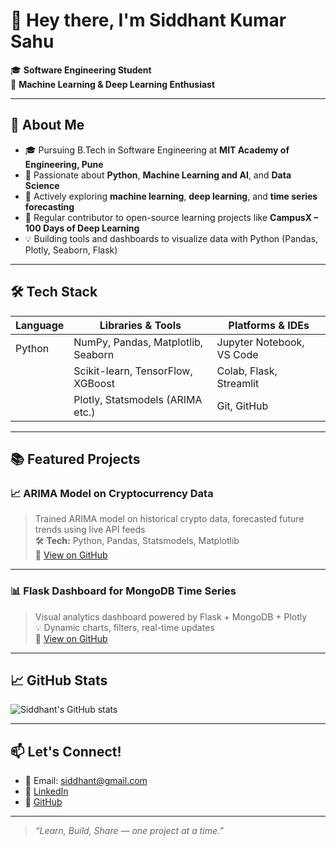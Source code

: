 # 👋 Hey there, I'm Siddhant Kumar Sahu

🎓 **Software Engineering Student**  
🧠 **Machine Learning & Deep Learning Enthusiast**  

---

## 📌 About Me

- 🎓 Pursuing B.Tech in Software Engineering at **MIT Academy of Engineering, Pune**
- 🐍 Passionate about **Python**, **Machine Learning and AI**, and **Data Science**
- 🧠 Actively exploring **machine learning**, **deep learning**, and **time series forecasting**
- 🧪 Regular contributor to open-source learning projects like **CampusX – 100 Days of Deep Learning**
- 💡 Building tools and dashboards to visualize data with Python (Pandas, Plotly, Seaborn, Flask)

---

## 🛠️ Tech Stack

| Language    | Libraries & Tools               | Platforms & IDEs         |
|-------------|----------------------------------|---------------------------|
| Python      | NumPy, Pandas, Matplotlib, Seaborn | Jupyter Notebook, VS Code |
|             | Scikit-learn, TensorFlow, XGBoost | Colab, Flask, Streamlit   |
|             | Plotly, Statsmodels (ARIMA etc.)  | Git, GitHub               |

---

## 📚 Featured Projects

### 📈 ARIMA Model on Cryptocurrency Data  
> Trained ARIMA model on historical crypto data, forecasted future trends using live API feeds  
🛠️ **Tech:** Python, Pandas, Statsmodels, Matplotlib  
📁 [View on GitHub](https://github.com/siddsahu17)

---

### 📊 Flask Dashboard for MongoDB Time Series  
> Visual analytics dashboard powered by Flask + MongoDB + Plotly  
💡 Dynamic charts, filters, real-time updates  
📁 [View on GitHub](https://github.com/siddsahu17)

---

## 📈 GitHub Stats

![Siddhant's GitHub stats](https://github-readme-stats.vercel.app/api?username=siddsahu17&show_icons=true&theme=radical)

---

## 📫 Let's Connect!

- 📧 Email: siddhant@gmail.com  
- 💼 [LinkedIn](https://www.linkedin.com/in/siddsahu17)  
- 🐙 [GitHub](https://github.com/siddsahu17)

---

> *“Learn, Build, Share — one project at a time.”*
